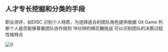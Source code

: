 ## 人才专长挖掘和分类的手段

职业测评，如DISC
识别个人特质，为选择适合的团队角色提供依据
Git Game
判断个人是否能够尊重团队协作规则
18分钟的棉花糖挑战
可以识别团队的决策过程性格特点

![0](C:\Users\Administrator.WGC100DMM0FS1\Desktop\XLP_Ops_Manual_5be5\assets\challenger_preparation\expertise_in_mining_and_classification_method\Team11ChenZhijun01.png)





